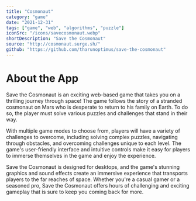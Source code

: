 ```yaml
---
title: "Cosmonaut"
category: "game"
date: "2021-12-31"
tags: ["game", "web", "algorithms", "puzzle"]
iconSrc: "/icons/savecosmonaut.webp"
shortDescription: "Save the Cosmonaut"
source: "http://cosmonaut.surge.sh/"
github: "https://github.com/tharunoptimus/save-the-cosmonaut"
---
```


# About the App

Save the Cosmonaut is an exciting web-based game that takes you on a thrilling journey through space! The game follows the story of a stranded cosmonaut on Mars who is desperate to return to his family on Earth. To do so, the player must solve various puzzles and challenges that stand in their way.

With multiple game modes to choose from, players will have a variety of challenges to overcome, including solving complex puzzles, navigating through obstacles, and overcoming challenges unique to each level. The game's user-friendly interface and intuitive controls make it easy for players to immerse themselves in the game and enjoy the experience.

Save the Cosmonaut is designed for desktops, and the game's stunning graphics and sound effects create an immersive experience that transports players to the far reaches of space. Whether you're a casual gamer or a seasoned pro, Save the Cosmonaut offers hours of challenging and exciting gameplay that is sure to keep you coming back for more.